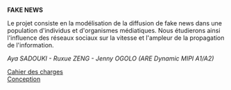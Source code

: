 **FAKE NEWS**

Le projet consiste en la modélisation de la diffusion de fake news dans une population d'individus et d'organismes médiatiques.
Nous étudierons ainsi l'influence des réseaux sociaux sur la vitesse et l'ampleur de la propagation de l'information.

_Aya SADOUKI - Ruxue ZENG - Jenny OGOLO (ARE Dynamic MIPI A1/A2)_

[Cahier des charges](https://github.com/are-mipiA1A2/Fake-news/blob/master/Analyse%20-%20cahier%20des%20charges.md)  
[Conception](https://github.com/are-mipiA1A2/Fake-news/blob/master/Conception%20-%20Def%20du%20syst%C3%A8me%2Benvt.md)
